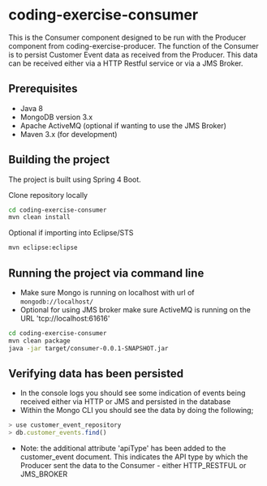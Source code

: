 # coding-exercise-consumer

This is the Consumer component designed to be run with the Producer component from coding-exercise-producer. The function of the Consumer is to persist Customer Event data as received from the Producer. This data can be received either via a HTTP Restful service or via a JMS Broker.


## Prerequisites

- Java 8
- MongoDB version 3.x
- Apache ActiveMQ (optional if wanting to use the JMS Broker)
- Maven 3.x (for development)

## Building the project

The project is built using Spring 4 Boot.

Clone repository locally

```bash
cd coding-exercise-consumer
mvn clean install
```

Optional if importing into Eclipse/STS
```bash
mvn eclipse:eclipse 
```

## Running the project via command line

- Make sure Mongo is running on localhost with url of `mongodb://localhost/`
- Optional for using JMS broker make sure ActiveMQ is running on the URL 'tcp://localhost:61616'

```bash
cd coding-exercise-consumer
mvn clean package
java -jar target/consumer-0.0.1-SNAPSHOT.jar
```

## Verifying data has been persisted

- In the console logs you should see some indication of events being received either via HTTP or JMS and persisted in the database
- Within the Mongo CLI you should see the data by doing the following;

```javascript
> use customer_event_repository
> db.customer_events.find()
```

- Note: the additional attribute 'apiType' has been added to the customer_event document. This indicates the API type by which the Producer sent the data to the Consumer - either HTTP_RESTFUL or JMS_BROKER
